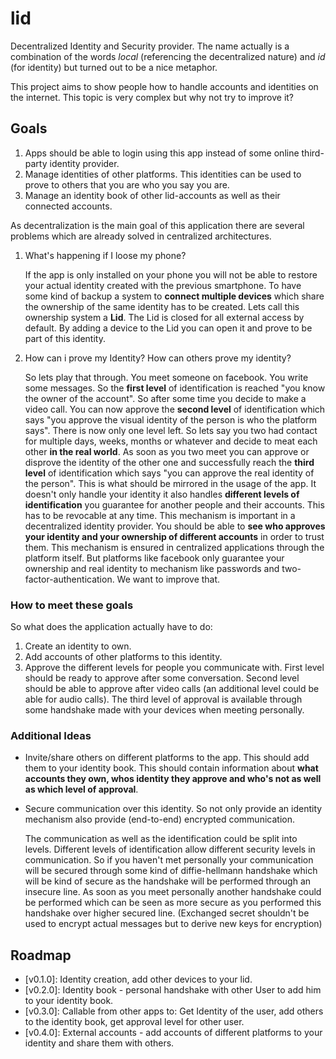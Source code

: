 # lid

Decentralized Identity and Security provider. The name actually is a combination of the words *local* (referencing the decentralized nature) and *id* (for identity) but turned out to be a nice metaphor.

This project aims to show people how to handle accounts and identities on the internet. This topic is very complex but why not try to improve it?

## Goals

1. Apps should be able to login using this app instead of some online third-party identity provider.
2. Manage identities of other platforms. This identities can be used to prove to others that you are who you say you are.
3. Manage an identity book of other lid-accounts as well as their connected accounts.

As decentralization is the main goal of this application there are several problems which are already solved in centralized architectures.

1. What's happening if I loose my phone?
    
    If the app is only installed on your phone you will not be able to restore your actual identity created with the previous smartphone. To have some kind of backup a system  to **connect multiple devices** which share the ownership of the same identity has to be created. Lets call this ownership system a **Lid**. The Lid is closed for all external access by default. By adding a device to the Lid you can open it and prove to be part of this identity.
2. How can i prove my Identity? How can others prove my identity?
    
    So lets play that through. You meet someone on facebook. You write some messages. So the **first level** of identification is reached "you know the owner of the account". So after some time you decide to make a video call. You can now approve the **second level** of identification which says "you approve the visual identity of the person is who the platform says". There is now only one level left. So lets say you two had contact for multiple days, weeks, months or whatever and decide to meat each other **in the real world**. As soon as you two meet you can approve or disprove the identity of the other one and successfully reach the **third level** of identification which says "you can approve the real identity of the person".
    This is what should be mirrored in the usage of the app. It doesn't only handle your identity it also handles **different levels of identification** you guarantee for another people and their accounts. This has to be revocable at any time.
    This mechanism is important in a decentralized identity provider. You should be able to **see who approves your identity and your ownership of different accounts** in order to trust them. This mechanism is ensured in centralized applications through the platform itself. But platforms like facebook only guarantee your ownership and real identity to mechanism like passwords and two-factor-authentication. We want to improve that.

### How to meet these goals

So what does the application actually have to do:

1. Create an identity to own.
2. Add accounts of other platforms to this identity.
3. Approve the different levels for people you communicate with. First level should be ready to approve after some conversation. Second level should be able to approve after video calls (an additional level could be able for audio calls). The third level of approval is available through some handshake made with your devices when meeting personally.

### Additional Ideas

- Invite/share others on different platforms to the app. This should add them to your identity book. This should contain information about **what accounts they own, whos identity they approve and who's not as well as which level of approval**.
- Secure communication over this identity. So not only provide an identity mechanism also provide (end-to-end) encrypted communication.
    
    The communication as well as the identification could be split into levels. Different levels of identification allow different security levels in communication. So if you haven't met personally your communication will be secured through some kind of diffie-hellmann handshake which will be kind of secure as the handshake will be performed through an insecure line. As soon as you meet personally another handshake could be performed which can be seen as more secure as you performed this handshake over higher secured line. (Exchanged secret shouldn't be used to encrypt actual messages but to derive new keys for encryption)
    
## Roadmap

- [v0.1.0]: Identity creation, add other devices to your lid.
- [v0.2.0]: Identity book - personal handshake with other User to add him to your identity book.
- [v0.3.0]: Callable from other apps to: Get Identity of the user, add others to the identity book, get approval level for other user.
- [v0.4.0]: External accounts - add accounts of different platforms to your identity and share them with others.